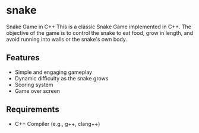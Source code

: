 # snake
 Snake Game in C++
This is a classic Snake Game implemented in C++. The objective of the game is to control the snake to eat food, grow in length, and avoid running into walls or the snake's own body.

## Features
- Simple and engaging gameplay
- Dynamic difficulty as the snake grows
- Scoring system
- Game over screen

## Requirements
- C++ Compiler (e.g., g++, clang++)
